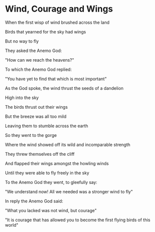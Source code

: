 # Wind, Courage and Wings

When the first wisp of wind brushed across the land

Birds that yearned for the sky had wings

But no way to fly

They asked the Anemo God:

"How can we reach the heavens?"

To which the Anemo God replied:

"You have yet to find that which is most important"

As the God spoke, the wind thrust the seeds of a dandelion

High into the sky

The birds thrust out their wings

But the breeze was all too mild

Leaving them to stumble across the earth

So they went to the gorge

Where the wind showed off its wild and incomparable strength

They threw themselves off the cliff

And flapped their wings amongst the howling winds

Until they were able to fly freely in the sky

To the Anemo God they went, to gleefully say:

"We understand now! All we needed was a stronger wind to fly"

In reply the Anemo God said:

"What you lacked was not wind, but courage"

"It is courage that has allowed you to become the first flying birds of this world"
